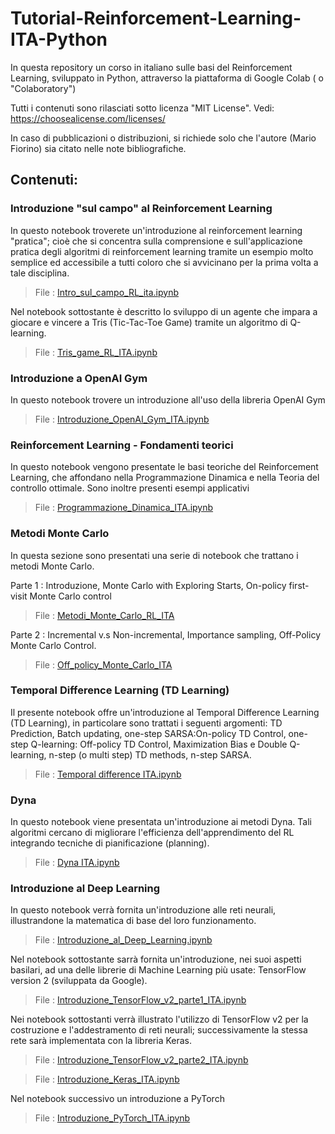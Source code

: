 # Tutorial-Reinforcement-Learning-ITA-Python

In questa repository un corso in italiano sulle basi del Reinforcement Learning, sviluppato in Python, attraverso la piattaforma di Google Colab ( o "Colaboratory")

Tutti i contenuti sono rilasciati sotto licenza "MIT License". Vedi: https://choosealicense.com/licenses/ 

In caso di pubblicazioni o distribuzioni, si richiede solo che l'autore (Mario Fiorino) sia citato nelle note bibliografiche.

## Contenuti:

### Introduzione "sul campo" al Reinforcement Learning 
In questo notebook troverete un'introduzione al reinforcement learning "pratica"; cioè che si concentra sulla comprensione e sull'applicazione pratica degli algoritmi di reinforcement learning tramite un esempio molto semplice ed accessibile a tutti coloro che si avvicinano per la prima volta a tale disciplina.

>File : [Intro_sul_campo_RL_ita.ipynb](https://github.com/MarioFiorino/Tutorial-Reinforcement-Learning-ITA-Python/blob/main/Intro_sul%20campo_RL_ita.ipynb)


Nel notebook sottostante è descritto lo sviluppo di un agente che impara a giocare e vincere a Tris (Tic-Tac-Toe Game) tramite un algoritmo di Q-learning.

>File : [Tris_game_RL_ITA.ipynb](https://github.com/MarioFiorino/Tutorial-Reinforcement-Learning-ITA-Python/blob/main/Tris_game_RL_ITA.ipynb)


### Introduzione a OpenAI Gym
In questo notebook trovere un introduzione all'uso della libreria OpenAI Gym

>File : [Introduzione_OpenAI_Gym_ITA.ipynb](https://github.com/MarioFiorino/Tutorial-Reinforcement-Learning-ITA-Python/blob/main/Introduzione_OpenAI_Gym.ipynb)


### Reinforcement Learning - Fondamenti teorici
In questo notebook vengono presentate le basi teoriche del Reinforcement Learning, che affondano nella Programmazione Dinamica e nella Teoria del controllo ottimale. Sono inoltre presenti esempi applicativi

>File : [Programmazione_Dinamica_ITA.ipynb](https://github.com/MarioFiorino/Tutorial-Reinforcement-Learning-ITA-Python/blob/main/Programmazione_Dinamica_ITA.ipynb)

### Metodi Monte Carlo
In questa sezione sono presentati una serie di notebook che trattano i metodi Monte Carlo.

Parte 1 : Introduzione, Monte Carlo with Exploring Starts, On-policy first-visit Monte Carlo control
>File : [Metodi_Monte_Carlo_RL_ITA](https://github.com/MarioFiorino/Tutorial-Reinforcement-Learning-ITA-Python/blob/main/Metodi_Monte_Carlo_RL_ITA.ipynb)

Parte 2 : Incremental v.s Non-incremental, Importance sampling, Off-Policy Monte Carlo Control.
>File : [Off_policy_Monte_Carlo_ITA](https://github.com/MarioFiorino/Tutorial-Reinforcement-Learning-ITA-Python/blob/main/Off_policy_Monte_Carlo_ITA.ipynb)


### Temporal Difference Learning (TD Learning)
Il presente notebook offre un'introduzione al Temporal Difference Learning (TD Learning), in particolare sono trattati i seguenti argomenti: TD Prediction, Batch updating, one-step SARSA:On-policy TD Control, one-step Q-learning: Off-policy TD Control, Maximization Bias e Double Q-learning, n-step (o multi step) TD methods, n-step SARSA.

>File : [Temporal difference ITA.ipynb](https://github.com/MarioFiorino/Tutorial-Reinforcement-Learning-ITA-Python/blob/main/Temporal_difference_ITA.ipynb)

### Dyna
In questo notebook viene presentata un'introduzione ai metodi Dyna. Tali algoritmi cercano di migliorare l'efficienza dell'apprendimento del RL integrando tecniche di pianificazione (planning).

>File : [Dyna ITA.ipynb](https://github.com/MarioFiorino/Tutorial-Reinforcement-Learning-ITA-Python/blob/main/Dyna_ITA.ipynb)


###  Introduzione al Deep Learning

In questo notebook verrà fornita un'introduzione alle reti neurali, illustrandone la matematica di base del loro funzionamento.

>File : [Introduzione_al_Deep_Learning.ipynb](https://github.com/MarioFiorino/Tutorial-Reinforcement-Learning-ITA-Python/blob/main/Introduzione_al_Deep_Learning_ITA.ipynb)

Nel notebook sottostante sarrà fornita un'introduzione, nei suoi aspetti basilari, ad una delle librerie di Machine Learning più usate: TensorFlow version 2 (sviluppata da Google).

>File : [Introduzione_TensorFlow_v2_parte1_ITA.ipynb](https://github.com/MarioFiorino/Tutorial-Reinforcement-Learning-ITA-Python/blob/main/Introduzione_TensorFlow_v2_parte1_ITA.ipynb)

Nei notebook sottostanti verrà illustrato l'utilizzo di TensorFlow v2 per la costruzione e l'addestramento di reti neurali; successivamente la  stessa rete sarà implementata con la libreria Keras.

>File : [Introduzione_TensorFlow_v2_parte2_ITA.ipynb](https://github.com/MarioFiorino/Tutorial-Reinforcement-Learning-ITA-Python/blob/main/Introduzione_TensorFlow_v2_parte2_ITA.ipynb)

>File : [Introduzione_Keras_ITA.ipynb](https://github.com/MarioFiorino/Tutorial-Reinforcement-Learning-ITA-Python/blob/main/Introduzione_Keras_ITA.ipynb)


Nel notebook successivo un introduzione a PyTorch

>File : [Introduzione_PyTorch_ITA.ipynb]()


